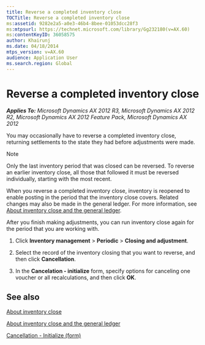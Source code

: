 ```yaml
---
title: Reverse a completed inventory close
TOCTitle: Reverse a completed inventory close
ms:assetid: 9282e2a5-a0e3-46b4-8bee-01053dcc28f3
ms:mtpsurl: https://technet.microsoft.com/library/Gg232180(v=AX.60)
ms:contentKeyID: 36058575
author: Khairunj
ms.date: 04/18/2014
mtps_version: v=AX.60
audience: Application User
ms.search.region: Global
---
```


# Reverse a completed inventory close 


_**Applies To:** Microsoft Dynamics AX 2012 R3, Microsoft Dynamics AX 2012 R2, Microsoft Dynamics AX 2012 Feature Pack, Microsoft Dynamics AX 2012_

You may occasionally have to reverse a completed inventory close, returning settlements to the state they had before adjustments were made.


> [!NOTE]
> <P>Only the last inventory period that was closed can be reversed. To reverse an earlier inventory close, all those that followed it must be reversed individually, starting with the most recent.</P>



When you reverse a completed inventory close, inventory is reopened to enable posting in the period that the inventory close covers. Related changes may also be made in the general ledger. For more information, see [About inventory close and the general ledger](about-inventory-close-and-the-general-ledger.md).

After you finish making adjustments, you can run inventory close again for the period that you are working with.

1.  Click **Inventory management** \> **Periodic** \> **Closing and adjustment**.

2.  Select the record of the inventory closing that you want to reverse, and then click **Cancellation**.

3.  In the **Cancelation - initialize** form, specify options for canceling one voucher or all recalculations, and then click **OK**.

## See also

[About inventory close](about-inventory-close.md)

[About inventory close and the general ledger](about-inventory-close-and-the-general-ledger.md)

[Cancellation - Initialize (form)](https://technet.microsoft.com/library/hh227515\(v=ax.60\))

  


